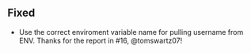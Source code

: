 ## Fixed
- Use the correct enviroment variable name for pulling username from ENV. Thanks for the report in #16, @tomswartz07!
